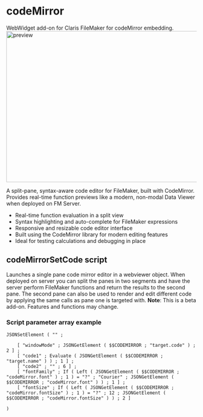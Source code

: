 # codeMirror
WebWidget add-on for Claris FileMaker for codeMirror embedding.
<img width="600" height="400" alt="preview" src="https://github.com/user-attachments/assets/a8548a57-dd76-4ff6-8b65-db3549e3fb96" />

A split-pane, syntax-aware code editor for FileMaker, built with CodeMirror. Provides real-time function previews like a modern, non-modal Data Viewer when deployed on FM Server.
- Real-time function evaluation in a split view
- Syntax highlighting and auto-complete for FileMaker expressions
- Responsive and resizable code editor interface
- Built using the CodeMirror library for modern editing features
- Ideal for testing calculations and debugging in place

## codeMirrorSetCode script

Launches a single pane code mirror editor in a webviewer object. When deployed on server you can split the panes in two segments and have the server perform FileMaker functions and return the results to the second pane.
The second pane can also be used to render and edit different code by applying the same calls as pane one is targeted with. **Note**: This is a beta add-on. Features and functions may change.

### Script parameter array example

```
JSONSetElement ( "" ;

    [ "windowMode" ; JSONGetElement ( $$CODEMIRROR ; "target.code" ) ; 2 ] ;
    [ "code1" ; Evaluate ( JSONGetElement ( $$CODEMIRROR ; "target.name" ) ) ; 1 ] ;
    [ "code2" ; "" ; 6 ] ;
    [ "fontFamily" ; If ( Left ( JSONGetElement ( $$CODEMIRROR ; "codeMirror.font" ) ; 1 ) = "?" ; "Courier" ; JSONGetElement ( $$CODEMIRROR ; "codeMirror.font" ) ) ; 1 ] ;
    [ "fontSize" ; If ( Left ( JSONGetElement ( $$CODEMIRROR ; "codeMirror.fontSize" ) ; 1 ) = "?" ; 12 ; JSONGetElement ( $$CODEMIRROR ; "codeMirror.fontSize" ) ) ; 2 ]

)
```